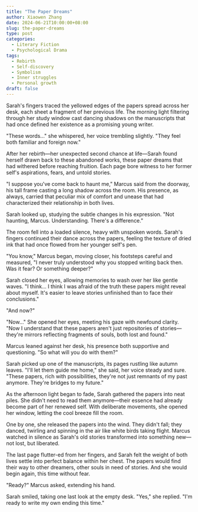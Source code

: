 ```yaml
---
title: "The Paper Dreams"
author: Xiaowen Zhang
date: 2024-06-21T10:00:00+08:00
slug: the-paper-dreams
type: post
categories:
  - Literary Fiction
  - Psychological Drama
tags:
  - Rebirth
  - Self-discovery
  - Symbolism
  - Inner struggles
  - Personal growth
draft: false
---
```


Sarah's fingers traced the yellowed edges of the papers spread across her desk, each sheet a fragment of her previous life. The morning light filtering through her study window cast dancing shadows on the manuscripts that had once defined her existence as a promising young writer.

"These words..." she whispered, her voice trembling slightly. "They feel both familiar and foreign now."

After her rebirth—her unexpected second chance at life—Sarah found herself drawn back to these abandoned works, these paper dreams that had withered before reaching fruition. Each page bore witness to her former self's aspirations, fears, and untold stories.

"I suppose you've come back to haunt me," Marcus said from the doorway, his tall frame casting a long shadow across the room. His presence, as always, carried that peculiar mix of comfort and unease that had characterized their relationship in both lives.

Sarah looked up, studying the subtle changes in his expression. "Not haunting, Marcus. Understanding. There's a difference."

The room fell into a loaded silence, heavy with unspoken words. Sarah's fingers continued their dance across the papers, feeling the texture of dried ink that had once flowed from her younger self's pen.

"You know," Marcus began, moving closer, his footsteps careful and measured, "I never truly understood why you stopped writing back then. Was it fear? Or something deeper?"

Sarah closed her eyes, allowing memories to wash over her like gentle waves. "I think... I think I was afraid of the truth these papers might reveal about myself. It's easier to leave stories unfinished than to face their conclusions."

"And now?"

"Now..." She opened her eyes, meeting his gaze with newfound clarity. "Now I understand that these papers aren't just repositories of stories—they're mirrors reflecting fragments of souls, both lost and found."

Marcus leaned against her desk, his presence both supportive and questioning. "So what will you do with them?"

Sarah picked up one of the manuscripts, its pages rustling like autumn leaves. "I'll let them guide me home," she said, her voice steady and sure. "These papers, rich with possibilities, they're not just remnants of my past anymore. They're bridges to my future."

As the afternoon light began to fade, Sarah gathered the papers into neat piles. She didn't need to read them anymore—their essence had already become part of her renewed self. With deliberate movements, she opened her window, letting the cool breeze fill the room.

One by one, she released the papers into the wind. They didn't fall; they danced, twirling and spinning in the air like white birds taking flight. Marcus watched in silence as Sarah's old stories transformed into something new—not lost, but liberated.

The last page flutter-ed from her fingers, and Sarah felt the weight of both lives settle into perfect balance within her chest. The papers would find their way to other dreamers, other souls in need of stories. And she would begin again, this time without fear.

"Ready?" Marcus asked, extending his hand.

Sarah smiled, taking one last look at the empty desk. "Yes," she replied. "I'm ready to write my own ending this time."